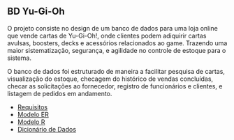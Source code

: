 ## BD Yu-Gi-Oh
O projeto consiste no design de um banco de dados para uma loja online que
vende cartas de Yu-Gi-Oh!, onde clientes podem adiquirir cartas avulsas,
boosters, decks e acessórios relacionados ao game. Trazendo uma maior
sistematização, segurança, e agilidade no controle de estoque para o sistema.

O banco de dados foi estruturado de maneira a facilitar pesquisa de cartas,
visualização do estoque, checagem do histórico de vendas concluídas, checar as
solicitações ao fornecedor, registro de funcionários e clientes, e listagem de
pedidos em andamento.

- [Requisitos](docs/REQUISITOS.md)
- [Modelo ER](docs/MODELO_ER.md)
- [Modelo R](docs/MODELO_R.md)
- [Dicionário de Dados](docs/DICIONARIO_DADOS.md)
